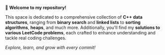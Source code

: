 🚀 **Welcome to my repository!** 

This space is dedicated to a comprehensive collection of **C++ data structures**, ranging from **binary search** and **linked lists** to **sorting algorithms**, **heaps**, and much more. Additionally, you'll find my **solutions to various LeetCode problems**, each crafted to enhance understanding and tackle real coding challenges. 

*Explore, learn, and grow with every commit!*
